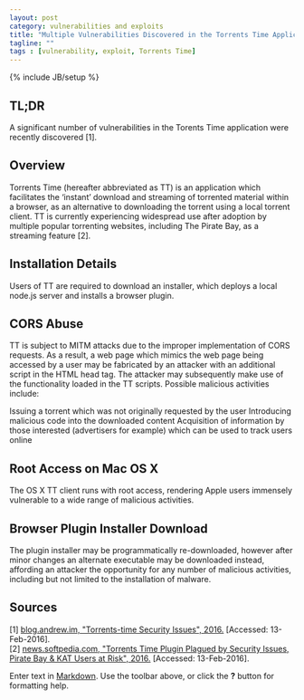 ```yaml
---
layout: post
category: vulnerabilities and exploits
title: "Multiple Vulnerabilities Discovered in the Torrents Time Application"
tagline: ""
tags : [vulnerability, exploit, Torrents Time]
---
```

{% include JB/setup %}

## TL;DR

A significant number of vulnerabilities in the Torents Time application were recently discovered [1].

## Overview

Torrents Time (hereafter abbreviated as TT) is an application which facilitates the ‘instant’ download and streaming of torrented material within a browser, as an alternative to downloading the torrent using a local torrent client. TT is currently experiencing widespread use after adoption by multiple popular torrenting websites, including The Pirate Bay, as a streaming feature [2].

## Installation Details

Users of TT are required to download an installer, which deploys a local node.js server and installs a browser plugin.

## CORS Abuse

TT is subject to MITM attacks due to the improper implementation of CORS requests. As a result, a web page which mimics the web page being accessed by a user may be fabricated by an attacker with an additional script in the HTML head tag. The attacker may subsequently make use of the functionality loaded in the TT scripts. Possible malicious activities include:

Issuing a torrent which was not originally requested by the user
Introducing malicious code into the downloaded content
Acquisition of information by those interested (advertisers for example) which can be used to track users online

## Root Access on Mac OS X

The OS X TT client runs with root access, rendering Apple users immensely vulnerable to a wide range of malicious activities.

## Browser Plugin Installer Download

The plugin installer may be programmatically re-downloaded, however after minor changes an alternate executable may be downloaded instead, affording an attacker the opportunity for any number of malicious activities, including but not limited to the installation of malware.

## Sources

[1] [blog.andrew.im, "Torrents-time Security Issues", 2016.](http://blog.andrew.im/post/139084882590/torrents-time-security-issues) [Accessed: 13-Feb-2016].  
[2] [news.softpedia.com, "Torrents Time Plugin Plagued by Security Issues, Pirate Bay & KAT Users at Risk", 2016.](http://news.softpedia.com/news/torrents-time-plugin-plagued-by-security-issues-pirate-bay-kat-users-at-risk-500334.shtml) [Accessed: 13-Feb-2016].

Enter text in [Markdown](http://daringfireball.net/projects/markdown/). Use the toolbar above, or click the **?** button for formatting help.
